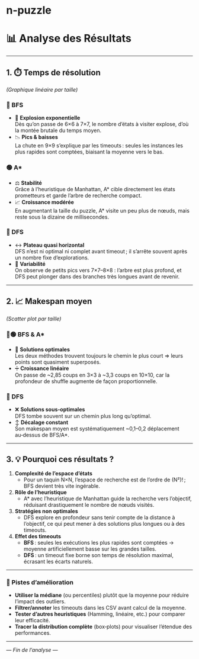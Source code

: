 # n-puzzle
# 📊 Analyse des Résultats

---

## 1. ⏱️ Temps de résolution  
*(Graphique linéaire par taille)*

### 🔴 BFS  
- 🚀 **Explosion exponentielle**  
  Dès qu’on passe de 6×6 à 7×7, le nombre d’états à visiter explose, d’où la montée brutale du temps moyen.  
- 📉 **Pics & baisses**  
  La chute en 9×9 s’explique par les timeouts : seules les instances les plus rapides sont comptées, biaisant la moyenne vers le bas.

### 🟢 A*  
- ⚖️ **Stabilité**  
  Grâce à l’heuristique de Manhattan, A* cible directement les états prometteurs et garde l’arbre de recherche compact.  
- 📈 **Croissance modérée**  
  En augmentant la taille du puzzle, A* visite un peu plus de nœuds, mais reste sous la dizaine de millisecondes.

### 🔵 DFS  
- ↔️ **Plateau quasi horizontal**  
  DFS n’est ni optimal ni complet avant timeout ; il s’arrête souvent après un nombre fixe d’explorations.  
- 🔀 **Variabilité**  
  On observe de petits pics vers 7×7–8×8 : l’arbre est plus profond, et DFS peut plonger dans des branches très longues avant de revenir.

---

## 2. 📈 Makespan moyen  
*(Scatter plot par taille)*

### 🔴🟢 BFS & A*  
- 🎯 **Solutions optimales**  
  Les deux méthodes trouvent toujours le chemin le plus court ⇒ leurs points sont quasiment superposés.  
- ➗ **Croissance linéaire**  
  On passe de ~2,85 coups en 3×3 à ~3,3 coups en 10×10, car la profondeur de shuffle augmente de façon proportionnelle.

### 🔵 DFS  
- ❌ **Solutions sous‑optimales**  
  DFS tombe souvent sur un chemin plus long qu’optimal.  
- ↕️ **Décalage constant**  
  Son makespan moyen est systématiquement ~0,1–0,2 déplacement au‑dessus de BFS/A*.

---

## 3. 💡 Pourquoi ces résultats ?  
1. **Complexité de l’espace d’états**  
   - Pour un taquin N×N, l’espace de recherche est de l’ordre de (N²)! ; BFS devient très vite ingérable.  
2. **Rôle de l’heuristique**  
   - A* avec l’heuristique de Manhattan guide la recherche vers l’objectif, réduisant drastiquement le nombre de nœuds visités.  
3. **Stratégies non optimales**  
   - DFS explore en profondeur sans tenir compte de la distance à l’objectif, ce qui peut mener à des solutions plus longues ou à des timeouts.  
4. **Effet des timeouts**  
   - **BFS** : seules les exécutions les plus rapides sont comptées → moyenne artificiellement basse sur les grandes tailles.  
   - **DFS** : un timeout fixe borne son temps de résolution maximal, écrasant les écarts naturels.

---

### 🚀 Pistes d’amélioration  
- **Utiliser la médiane** (ou percentiles) plutôt que la moyenne pour réduire l’impact des outliers.  
- **Filtrer/annoter** les timeouts dans les CSV avant calcul de la moyenne.  
- **Tester d’autres heuristiques** (Hamming, linéaire, etc.) pour comparer leur efficacité.  
- **Tracer la distribution complète** (box‑plots) pour visualiser l’étendue des performances.  

---
*— Fin de l’analyse —*
